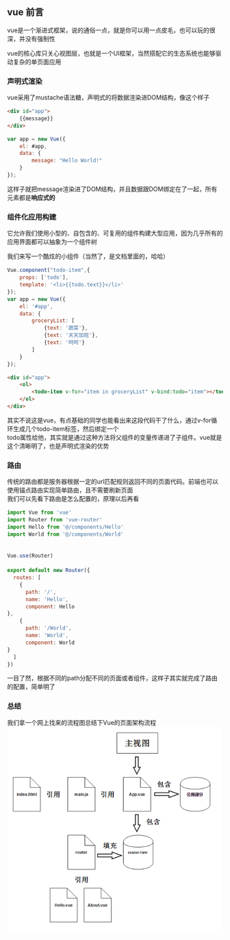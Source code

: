 ## vue 前言

vue是一个渐进式框架，说的通俗一点，就是你可以用一点皮毛，也可以玩的很深，并没有强制性

vue的核心库只关心视图层，也就是一个UI框架，当然搭配它的生态系统也能够驱动复杂的单页面应用

### 声明式渲染

vue采用了mustache语法糖，声明式的将数据渲染进DOM结构，像这个样子
```html
<div id="app">
    {{message}}
</div>
```
```javascript
var app = new Vue({
    el: #app,
    data: {
        message: "Hello World!"
    }
});
```
这样子就把message渲染进了DOM结构，并且数据跟DOM绑定在了一起，所有元素都是**响应式的**

### 组件化应用构建

它允许我们使用小型的、自包含的、可复用的组件构建大型应用，因为几乎所有的应用界面都可以抽象为一个组件树

我们来写一个酷炫的小组件（当然了，是文档里面的，哈哈）

```javascript
Vue.component("todo-item",{
    props: ['todo'],
    template: '<li>{{todo.text}}</li>'
});
var app = new Vue({
    el: '#app',
    data: {
        groceryList: [
            {text: '蔬菜'},
            {text: '天天加班'},
            {text: '呵呵'}
        ]
    }
});
```
```html
<div id="app">
    <ol>
        <todo-item v-for="item in groceryList" v-bind:todo="item"></todo-item>
    </ol>
</div>
```

其实不说这是vue，有点基础的同学也能看出来这段代码干了什么，通过v-for循环生成几个todo-item标签，然后绑定一个   
todo属性给他，其实就是通过这种方法将父组件的变量传递进了子组件。vue就是这个清晰明了，也是声明式渲染的优势

### 路由

传统的路由都是服务器根据一定的url匹配规则返回不同的页面代码。前端也可以使用锚点路由实现简单路由，且不需要刷新页面    
我们可以先看下路由是怎么配置的，原理以后再看

```javascript
import Vue from 'vue'
import Router from 'vue-router'
import Hello from '@/components/Hello'
import World from '@/components/World'


Vue.use(Router)

export default new Router({
  routes: [
    {
      path: '/',
      name: 'Hello',
      component: Hello
},
    {
      path: '/World',
      name: 'World',
      component: World
}
  ]
})
```

一目了然，根据不同的path分配不同的页面或者组件，这样子其实就完成了路由的配置，简单明了

### 总结

我们拿一个网上找来的流程图总结下Vue的页面架构流程       
![](/static/img/vueProgress.png)   